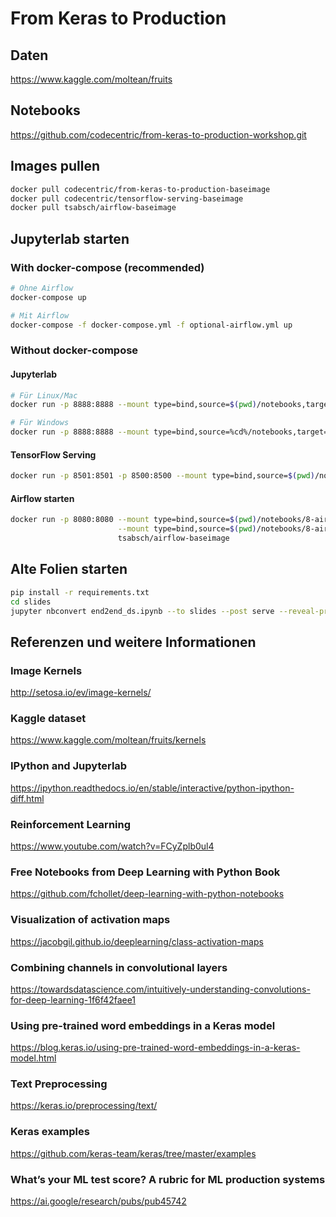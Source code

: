 # From Keras to Production

## Daten

https://www.kaggle.com/moltean/fruits

## Notebooks

https://github.com/codecentric/from-keras-to-production-workshop.git

## Images pullen
```bash
docker pull codecentric/from-keras-to-production-baseimage
docker pull codecentric/tensorflow-serving-baseimage
docker pull tsabsch/airflow-baseimage
```

## Jupyterlab starten
### With docker-compose (recommended)
```bash
# Ohne Airflow
docker-compose up

# Mit Airflow
docker-compose -f docker-compose.yml -f optional-airflow.yml up
```

### Without docker-compose
#### Jupyterlab
```bash
# Für Linux/Mac
docker run -p 8888:8888 --mount type=bind,source=$(pwd)/notebooks,target=/keras2production/notebooks codecentric/from-keras-to-production-baseimage

# Für Windows
docker run -p 8888:8888 --mount type=bind,source=%cd%/notebooks,target=/keras2production/notebooks codecentric/from-keras-to-production-baseimage
```
#### TensorFlow Serving
```bash
docker run -p 8501:8501 -p 8500:8500 --mount type=bind,source=$(pwd)/notebooks/6-models/fruits/,target=/models/fruits -e MODEL_NAME=fruits codecentric/tensorflow-serving-baseimage
```

#### Airflow starten
```bash
docker run -p 8080:8080 --mount type=bind,source=$(pwd)/notebooks/8-airflow/dags,target=/usr/local/airflow/dags \
                        --mount type=bind,source=$(pwd)/notebooks/8-airflow/exercise-dataset,target=/exercise-dataset \
                        tsabsch/airflow-baseimage
```

## Alte Folien starten
```bash
pip install -r requirements.txt
cd slides
jupyter nbconvert end2end_ds.ipynb --to slides --post serve --reveal-prefix=reveal.js
```

## Referenzen und weitere Informationen

### Image Kernels

http://setosa.io/ev/image-kernels/

### Kaggle dataset

https://www.kaggle.com/moltean/fruits/kernels

### IPython and Jupyterlab

https://ipython.readthedocs.io/en/stable/interactive/python-ipython-diff.html

### Reinforcement Learning

https://www.youtube.com/watch?v=FCyZplb0ul4

### Free Notebooks from Deep Learning with Python Book

https://github.com/fchollet/deep-learning-with-python-notebooks

### Visualization of activation maps

https://jacobgil.github.io/deeplearning/class-activation-maps


### Combining channels in convolutional layers

https://towardsdatascience.com/intuitively-understanding-convolutions-for-deep-learning-1f6f42faee1

### Using pre-trained word embeddings in a Keras model

https://blog.keras.io/using-pre-trained-word-embeddings-in-a-keras-model.html

### Text Preprocessing

https://keras.io/preprocessing/text/

### Keras examples

https://github.com/keras-team/keras/tree/master/examples

### What’s your ML test score? A rubric for ML production systems

https://ai.google/research/pubs/pub45742
